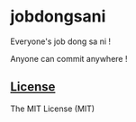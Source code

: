 # jobdongsani

Everyone's job dong sa ni !

Anyone can commit anywhere !


[License](LICENSE.txt)
------------------

The MIT License (MIT)
